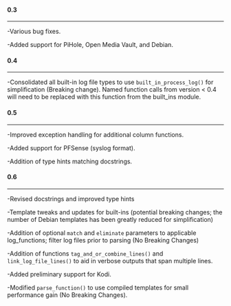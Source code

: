 #### 0.3
---
-Various bug fixes.

-Added support for PiHole, Open Media Vault, and Debian.

#### 0.4
---
-Consolidated all built-in log file types to use `built_in_process_log()` for simplification (Breaking change).
Named function calls from version < 0.4 will need to be replaced with this function from the built_ins module.

#### 0.5
---
-Improved exception handling for additional column functions.

-Added support for PFSense (syslog format).

-Addition of type hints matching docstrings.

#### 0.6
---
-Revised docstrings and improved type hints

-Template tweaks and updates for built-ins (potential breaking changes; the number of Debian templates has been greatly reduced for simplification)

-Addition of optional `match` and `eliminate` parameters to applicable log_functions; filter log files prior to parsing (No Breaking Changes)

-Addition of functions `tag_and_or_combine_lines()` and `link_log_file_lines()` to aid in verbose outputs that span multiple lines.

-Added preliminary support for Kodi.

-Modified `parse_function()` to use compiled templates for small performance gain (No Breaking Changes). 